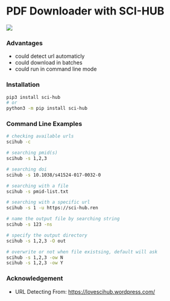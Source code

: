 # PDF Downloader with SCI-HUB
![](https://suqingdong.github.io/scihub/examples/tutorial.gif)

### Advantages
- could detect url automaticly
- could download in batches
- could run in command line mode

### Installation
```bash
pip3 install sci-hub
# or
python3 -m pip install sci-hub
```

### Command Line Examples
```bash
# checking available urls
scihub -c

# searching pmid(s)
scihub -s 1,2,3

# searching doi
scihub -s 10.1038/s41524-017-0032-0

# searching with a file
scihub -s pmid-list.txt

# searching with a specific url
scihub -s 1 -u https://sci-hub.ren

# name the output file by searching string
scihub -s 123 -ns

# specify the output directory
scihub -s 1,2,3 -O out

# overwrite or not when file existsing, default will ask
scihub -s 1,2,3 -ow N
scihub -s 1,2,3 -ow Y
```

### Acknowledgement
- URL Detecting From: https://lovescihub.wordpress.com/